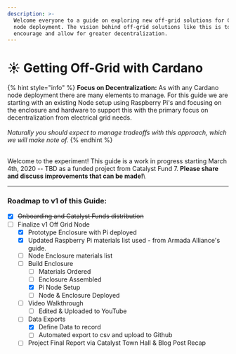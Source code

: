 ```yaml
---
description: >-
  Welcome everyone to a guide on exploring new off-grid solutions for Cardano
  node deployment. The vision behind off-grid solutions like this is to
  encourage and allow for greater decentralization.
---
```


# ☀ Getting Off-Grid with Cardano

{% hint style="info" %}
**Focus on Decentralization:** As with any Cardano node deployment there are many elements to manage. For this guide we are starting with an existing Node setup using Raspberry Pi's and focusing on the enclosure and hardware to support this with the primary focus on decentralization from electrical grid needs. \
\
_Naturally you should expect to manage tradeoffs with this approach, which we will make note of._
{% endhint %}

\
Welcome to the experiment! This guide is a work in progress starting March 4th, 2020 -- TBD as a funded project from Catalyst Fund 7. **Please share and discuss improvements that can be made!**\
****

### Roadmap to v1 of this Guide:

* [x] ~~Onboarding and Catalyst Funds distribution~~
* [ ] Finalize v1 Off Grid Node&#x20;
  * [x] Prototype Enclosure with Pi deployed
  * [x] Updated Raspberry Pi materials list used - from Armada Alliance's guide.
  * [ ] Node Enclosure materials list
  * [ ] Build Enclosure
    * [ ] Materials Ordered
    * [ ] Enclosure Assembled
    * [x] Pi Node Setup&#x20;
    * [ ] Node & Enclosure Deployed
  * [ ] Video Walkthrough&#x20;
    * [ ] Edited & Uploaded to YouTube
  * [ ] Data Exports
    * [x] Define Data to record
    * [ ] Automated export to csv and upload to Github&#x20;
  * [ ] Project Final Report via Catalyst Town Hall & Blog Post Recap
